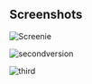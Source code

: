 ## Screenshots

![Screenie](https://i.imgur.com/CzVtDQn.png)

![secondversion](https://i.imgur.com/IjgnbIn.png)

![third](https://i.imgur.com/RY7iBy7.png)
